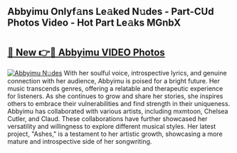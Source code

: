 ## Abbyimu Onlyf𝚊ns Le𝚊ked N𝚞des - Part-CUd Photos Video - Hot Part Le𝚊ks MGnbX

# <h2><a href="http://ab20189.deff.icu/?id=Abbyimu">🔗 New 👉🔴 Abbyimu VIDEO Photos</a></h2>

[![Abbyimu N𝚞des](https://i.imgur.com/rIISA9y.gif)](http://ab20189.deff.icu/?id=Abbyimu)
With her soulful voice, introspective lyrics, and genuine connection with her audience, Abbyimu is poised for a bright future. Her music transcends genres, offering a relatable and therapeutic experience for listeners. As she continues to grow and share her stories, she inspires others to embrace their vulnerabilities and find strength in their uniqueness. Abbyimu has collaborated with various artists, including mxmtoon, Chelsea Cutler, and Claud. These collaborations have further showcased her versatility and willingness to explore different musical styles. Her latest project, "Ashes," is a testament to her artistic growth, showcasing a more mature and introspective side of her songwriting.

